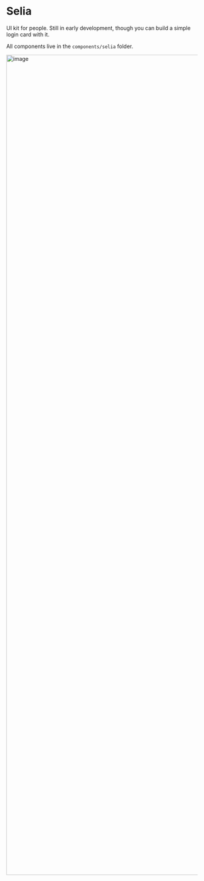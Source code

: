 # Selia

UI kit for people. Still in early development, though you can build a simple login card with it.

All components live in the `components/selia` folder.

<img width="3840" height="2160" alt="image" src="https://github.com/user-attachments/assets/402cebee-e35b-44b7-adba-245da98e407a" />
